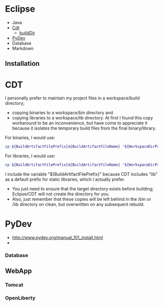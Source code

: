 # Eclipse

- Java
- [Cdt](#cdt)
    - [buildDir](https://stackoverflow.com/questions/4882231/set-build-output-directory-in-eclipse-c)
- [PyDev](#pydev)
- Database
- Markdown

## Installation


# CDT

I personally prefer to maintain my project files in a workspace/build directory; 
- copying binaries to a workspace/bin directory and 
- copying libraries to a workspace/lib directory.
At first I found this copy workaround to be an inconvenience, but have come to appreciate it because it isolates the temporary build files from the final binary/library.

For binaries, I would use:

```bash
cp ${BuildArtifactFilePrefix}${BuildArtifactFileName} "${WorkspaceDirPath}/bin/";
```

For libraries, I would use:

```bash
cp ${BuildArtifactFilePrefix}${BuildArtifactFileName} "${WorkspaceDirPath}/lib/";
```

I include the variable "${BuildArtifactFilePrefix}" because CDT includes "lib" as a default prefix for static libraries, which I actually prefer.

- You just need to ensure that the target directory exists before building; Eclipse/CDT will not create the directory for you.
- Also, just remember that these copies will be left behind in the /bin or /lib directory on clean, but overwritten on any subsequent rebuild.


# PyDev

- http://www.pydev.org/manual_101_install.html
- 





### Database



## WebApp

### Tomcat

### OpenLiberty

